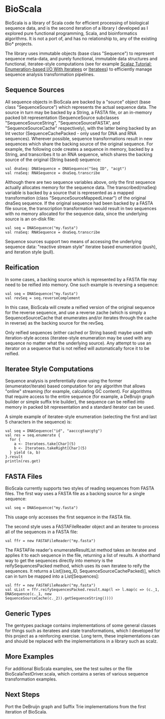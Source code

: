 BioScala
========

BioScala is a library of Scala code for efficient processing of biological sequence data, and is the second iteration of a library I developed as I explored pure functional programming, Scala, and bioinformatics algorithms. It is not a port of, and has no relationship to, any of the existing Bio* projects. 

The library uses immutable objects (base class "Sequence") to represent sequence meta-data, and purely functional, immutable data structures and functional, iteratee-style computations (see for example [Scalaz Tutorial: Enumeration-based I/O With Iteratees](http://blog.higher-order.com/blog/2010/10/14/scalaz-tutorial-enumeration-based-io-with-iteratees/ "Scalaz Tutorial: Enumeration-based I/O With Iteratees") or [Iteratees](http://jsuereth.com/scala/2012/02/29/iteratees.html)) to efficiently manage sequence analysis transformation pipelines.


Sequence Sources
----------------

All sequence objects in BioScala are backed by a "source" object (base class "SequenceSource") which represents the actual sequence data. The source in turn may be backed by a String, a FASTA file, or an in-memory packed bit representation (SequenceSource subclasses "SequenceSourceString", "SequenceSourceFASTA", and "SequenceSourceCache" respectively), with the latter being backed by an Int vector (SequenceCachePacked - only used for DNA and RNA sequences). Wherever possible, sequence transformations result in new sequences which share the backing source of the original sequence. For example, the following code creates a sequence in memory, backed by a String, and transcribes it to an RNA sequence, which shares the backing source of the original (String based) sequence:

    val dnaSeq: DNASequence = DNASequence("Seq ID", "acgt")
    val rnaSeq: RNASequence = dnaSeq.transcribe

Although there are two sequence variables above, only the first sequence actually allocates memory for the sequence data. The transcribed(rnaSeq) variable is backed by a source that is represented as a mapped transformation (class "SequnceSourceMappedLinear") of the original dnaSeq sequence. If the original sequence had been backed by a FASTA file source, the transcription transformation would result in two sequences with no memory allocated for the sequence data, since the underlying source is an on-disk file:

    val seq = DNASequence("my.fasta")
    val rnaSeq: RNASequence = dnaSeq.transcribe

Sequence sources support two means of accessing the underlying sequence data: "reactive stream style" iteratee based enumeration (push), and iteration style (pull).


Reification
-----------

In some cases, a backing source which is represented by a FASTA file may need to be reified into memory. One such example is reversing a sequence:

    val seq = DNASequence("my.fasta")
    val revSeq = seq.reverseComplement

In this case, BioScala will create a reified version of the original sequence for the reverse sequence, and use a reverse zache (which is simply a SequenceSourceCache that enumerates and/or iterates through the cache in reverse) as the backing source for the revSeq.

Only reified sequences (either cached or String based) maybe used with iteration-style access (iteratee-style enumeration may be used with any sequence no matter what the underlying source). Any attempt to use an iterator on a sequence that is not reified will automatically force it to be reified.


Iteratee Style Computations
---------------------------

Sequence analysis is preferentially done using the former (enumerator/iterate) based computation for any algorithm that allows "online" streaming (for example, calculating GC content). For algorithms that require access to the entire sequence (for example, a DeBruijn graph builder or simple suffix trie builder), the sequence can be reified into memory in packed bit representation and a standard iterator can be used.

A simple example of iteratee-style enumeration (selecting the first and last 5 characters in the sequence) is:

    val seq = DNASequence("id", "aacccgtaacgtg")
    val res = seq.enumerate {
      for {
        a <- Iteratees.take[Char](5)
        b <- Iteratees.takeRight[Char](5)
      } yield (a, b)
    }.result
    println(res.get)


FASTA Files
-----------

BioScala currently supports two styles of reading sequences from FASTA files. The first way uses a FASTA file as a backing source for a single sequence:

    val seq = DNASequence("my.fasta")

This usage only accesses the first sequence in the FASTA file.

The second style uses a FASTAFileReader object and an iteratee to process all of the sequences in a FASTA file:

    val ffr = new FASTAFileReader("my.fasta")

The FASTAFile reader's enumerateResultList method takes an iteratee and applies it to each sequence in the file, returning a list of results. A shorthand way to get the sequences directly into memory is the reifySequencesPacked method, which uses its own iteratee to reify the sequences. It returns a List[(seq_ID, SequenceSourceCachePacked)], which can in turn be mapped into a List[Sequences]:

    val ffr = new FASTAFileReader("my.fasta")
    val sList = ffr.reifySequencesPacked.result.map(l => l.map(c => (c._1, DNASequence(c._1, new SequenceSourceCache(c._2)).getSequenceString())))

Generic Types
-------------

The gentypes package contains implementations of some general classes for things such as iteratees and state transformations, which I developed for this project as a reinforcing exercise. Long term, these implementations can and should be replaced with the implementations in a library such as scalz.


More Examples
-------------

For additional BioScala examples, see the test suites or the file BioScalaTestDriver.scala, which contains a series of various sequence transformation examples.

Next Steps
----------

Port the DeBruijn graph and Suffix Trie implementations from the first iteration of BioScala.


